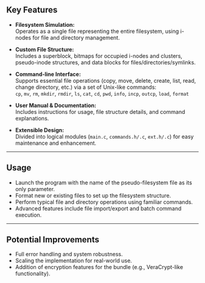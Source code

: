 ## Key Features

- **Filesystem Simulation:**  
  Operates as a single file representing the entire filesystem, using i-nodes for file and directory management.

- **Custom File Structure:**  
  Includes a superblock, bitmaps for occupied i-nodes and clusters, pseudo-inode structures, and data blocks for files/directories/symlinks.

- **Command-line Interface:**  
  Supports essential file operations (copy, move, delete, create, list, read, change directory, etc.) via a set of Unix-like commands:  
  `cp`, `mv`, `rm`, `mkdir`, `rmdir`, `ls`, `cat`, `cd`, `pwd`, `info`, `incp`, `outcp`, `load`, `format`

- **User Manual & Documentation:**  
  Includes instructions for usage, file structure details, and command explanations.

- **Extensible Design:**  
  Divided into logical modules (`main.c`, `commands.h/.c`, `ext.h/.c`) for easy maintenance and enhancement.

---

## Usage

- Launch the program with the name of the pseudo-filesystem file as its only parameter.
- Format new or existing files to set up the filesystem structure.
- Perform typical file and directory operations using familiar commands.
- Advanced features include file import/export and batch command execution.

---

## Potential Improvements

- Full error handling and system robustness.
- Scaling the implementation for real-world use.
- Addition of encryption features for the bundle (e.g., VeraCrypt-like functionality).
